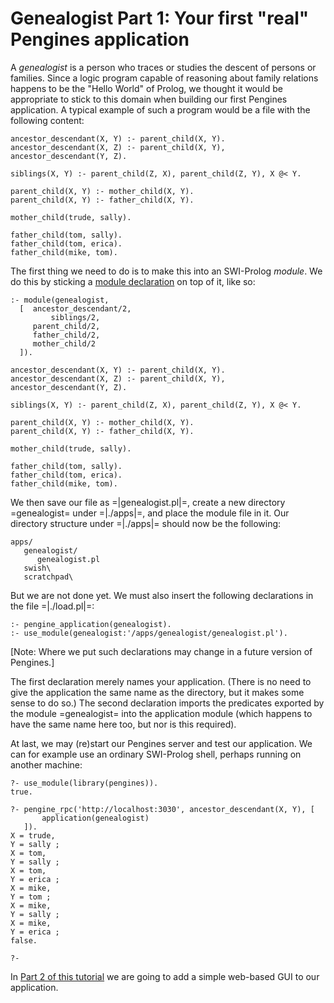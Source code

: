 # Genealogist Part 1: Your first "real" Pengines application

A _genealogist_ is a person who traces or studies the descent of persons or families. Since a logic program capable of reasoning about family relations happens to be the "Hello World" of Prolog, we thought it would be appropriate to stick to this domain when building our first Pengines application. A typical example of such a program would be a file with the following content:

  ~~~~
ancestor_descendant(X, Y) :- parent_child(X, Y).
ancestor_descendant(X, Z) :- parent_child(X, Y), ancestor_descendant(Y, Z).

siblings(X, Y) :- parent_child(Z, X), parent_child(Z, Y), X @< Y.

parent_child(X, Y) :- mother_child(X, Y).
parent_child(X, Y) :- father_child(X, Y).

mother_child(trude, sally).

father_child(tom, sally).
father_child(tom, erica).
father_child(mike, tom).
  ~~~~

The first thing we need to do is to make this into an SWI-Prolog _module_. We do this by sticking a [module declaration](http://www.swi-prolog.org/pldoc/man?predicate=module/2) on top of it, like so:

  ~~~~
:- module(genealogist, 
	[  ancestor_descendant/2,
           siblings/2,
	   parent_child/2,
	   father_child/2,
	   mother_child/2
	]).

ancestor_descendant(X, Y) :- parent_child(X, Y).
ancestor_descendant(X, Z) :- parent_child(X, Y), ancestor_descendant(Y, Z).

siblings(X, Y) :- parent_child(Z, X), parent_child(Z, Y), X @< Y.

parent_child(X, Y) :- mother_child(X, Y).
parent_child(X, Y) :- father_child(X, Y).

mother_child(trude, sally).

father_child(tom, sally).
father_child(tom, erica).
father_child(mike, tom).
  ~~~~

We then save our file as =|genealogist.pl|=, create a new directory =genealogist= under =|./apps|=, and place the module file in it. Our directory structure under =|./apps|= should now be the following:

  ~~~~
  apps/
     genealogist/
        genealogist.pl
     swish\
     scratchpad\
  ~~~~

But we are not done yet. We must also insert the following declarations in the file =|./load.pl|=:
  ~~~~
:- pengine_application(genealogist).
:- use_module(genealogist:'/apps/genealogist/genealogist.pl').
  ~~~~
[Note: Where we put such declarations may change in a future version of Pengines.]

The first declaration merely names your application. (There is no need to give the application the same name as the directory, but it makes some sense to do so.) The second declaration imports the predicates exported by the module =genealogist= into the application module (which happens to have the same name here too, but nor is this required).

At last, we may (re)start our Pengines server and test our application. We can for example use an ordinary SWI-Prolog shell, perhaps running on another machine:

  ~~~~
?- use_module(library(pengines)).
true.

?- pengine_rpc('http://localhost:3030', ancestor_descendant(X, Y), [
         application(genealogist)
     ]).
X = trude,
Y = sally ;
X = tom,
Y = sally ;
X = tom,
Y = erica ;
X = mike,
Y = tom ;
X = mike,
Y = sally ;
X = mike,
Y = erica ;
false.

?- 
  ~~~~
In [Part 2 of this tutorial](http://www.swi-prolog.org/pengines/GenealogistGUI.md) we are going to add a simple web-based GUI to our application.
